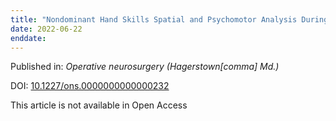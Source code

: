 ```yaml
---
title: "Nondominant Hand Skills Spatial and Psychomotor Analysis During a Complex Virtual Reality Neurosurgical Task-A Case Series Study."
date: 2022-06-22
enddate:
---
```


Published in: *Operative neurosurgery (Hagerstown[comma] Md.)*

DOI: [10.1227/ons.0000000000000232](https://doi.org/10.1227/ons.0000000000000232)

This article is not available in Open Access


